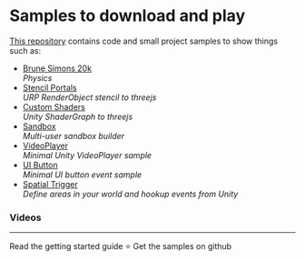 <sample src="https://needle-stencil-rendering-sample.glitch.me/" />

# Samples to download and play
[This repository](https://github.com/needle-tools/needle-engine-samples) contains code and small project samples to show things such as:  
  
- [Brune Simons 20k](https://bruno-simon-20k-needle.glitch.me/)  
  *Physics*
- [Stencil Portals](https://needle-stencil-rendering-sample.glitch.me/)  
  *URP RenderObject stencil to threejs*
- [Custom Shaders](https://needle-custom-shader-sample.glitch.me/)  
  *Unity ShaderGraph to threejs*
- [Sandbox](https://needle-tiny-starter.glitch.me/)  
  *Multi-user sandbox builder*
- [VideoPlayer](https://needle-videoplayer-sample.glitch.me/)  
  *Minimal Unity VideoPlayer sample*  
- [UI Button](https://needle-ui-button-sample.glitch.me/)   
  *Minimal UI button event sample*
- [Spatial Trigger](https://needle-spatial-trigger-sample.glitch.me/)  
  *Define areas in your world and hookup events from Unity*
  
  
### Videos

<video-embed src="https://user-images.githubusercontent.com/5083203/189970610-9f913d5e-4f77-4a64-bc15-beb8220e82cf.mp4" />
 
<video-embed src="https://user-images.githubusercontent.com/5083203/189973474-2d907e1c-fae3-439f-a349-5fe2c9b25b15.mp4" />
 
<video-embed src="https://user-images.githubusercontent.com/5083203/190458268-c66bad1e-fd68-4171-85b0-2ce001591650.mp4" />


---

<actiongroup>
<action href="getting-started">Read the getting started guide ⭐</action>
<action href="https://github.com/needle-tools/needle-engine-samples">Get the samples on github</action>
</actiongroup>